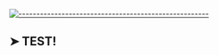 
[![-----------------------------------------------------](https://raw.githubusercontent.com/andreasbm/readme/master/assets/lines/colored.png)](#test)

## ➤ TEST!